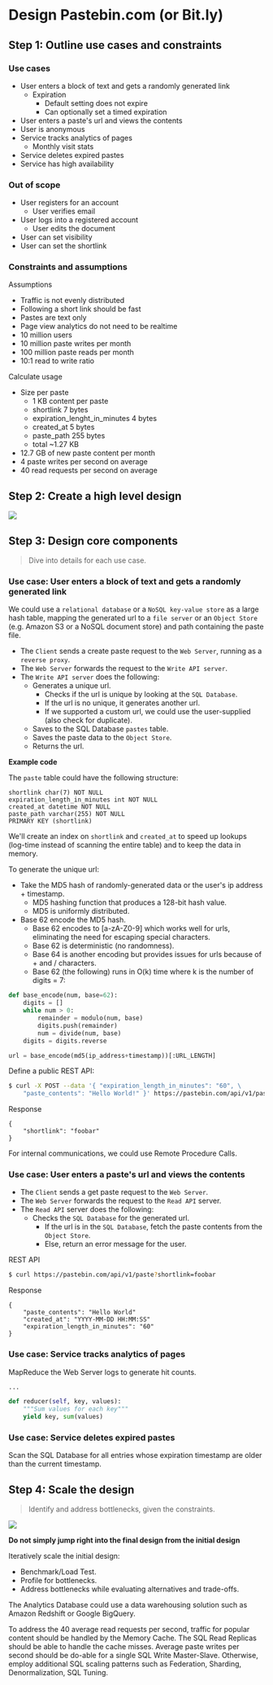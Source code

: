 
# Design Pastebin.com (or Bit.ly)

## Step 1: Outline use cases and constraints

### Use cases
- User enters a block of text and gets a randomly generated link
  - Expiration
    - Default setting does not expire
    - Can optionally set a timed expiration
- User enters a paste's url and views the contents
- User is anonymous
- Service tracks analytics of pages
  - Monthly visit stats
- Service deletes expired pastes
- Service has high availability

### Out of scope
- User registers for an account
  - User verifies email
- User logs into a registered account
  - User edits the document
- User can set visibility
- User can set the shortlink

### Constraints and assumptions
Assumptions
- Traffic is not evenly distributed
- Following a short link should be fast
- Pastes are text only
- Page view analytics do not need to be realtime
- 10 million users
- 10 million paste writes per month
- 100 million paste reads per month
- 10:1 read to write ratio

Calculate usage
- Size per paste
  - 1 KB content per paste
  - shortlink 7 bytes
  - expiration_lenght_in_minutes 4 bytes
  - created_at 5 bytes
  - paste_path 255 bytes
  - total ~1.27 KB
- 12.7 GB of new paste content per month
- 4 paste writes per second on average
- 40 read requests per second on average


## Step 2: Create a high level design

![](./img/pastebin1.png)


## Step 3: Design core components
> Dive into details for each use case.

### Use case: User enters a block of text and gets a randomly generated link
We could use a `relational database` or a `NoSQL key-value store` as a large hash table, mapping the generated url to a `file server` or an `Object Store` (e.g. Amazon S3 or a NoSQL document store) and path containing the paste file.

- The `Client` sends a create paste request to the `Web Server`, running as a `reverse proxy`.
- The `Web Server` forwards the request to the `Write API server`.
- The `Write API server` does the following:
  - Generates a unique url.
    - Checks if the url is unique by looking at the `SQL Database`.
    - If the url is no unique, it generates another url.
    - If we supported a custom url, we could use the user-supplied (also check for duplicate).
  - Saves to the SQL Database `pastes` table.
  - Saves the paste data to the `Object Store`.
  - Returns the url.

**Example code**

The `paste` table could have the following structure:

```
shortlink char(7) NOT NULL
expiration_length_in_minutes int NOT NULL
created_at datetime NOT NULL
paste_path varchar(255) NOT NULL
PRIMARY KEY (shortlink)
```

We'll create an index on `shortlink` and `created_at` to speed up lookups (log-time instead of scanning the entire table) and to keep the data in memory.

To generate the unique url:
- Take the MD5 hash of randomly-generated data or the user's ip address + timestamp.
  - MD5 hashing function that produces a 128-bit hash value.
  - MD5 is uniformly distributed.
- Base 62 encode the MD5 hash.
  - Base 62 encodes to [a-zA-Z0-9] which works well for urls, eliminating the need for escaping special characters.
  - Base 62 is deterministic (no randomness).
  - Base 64 is another encoding but provides issues for urls because of + and / characters.
  - Base 62 (the following) runs in O(k) time where k is the number of digits = 7:

```python
def base_encode(num, base=62):
    digits = []
    while num > 0:
        remainder = modulo(num, base)
        digits.push(remainder)
        num = divide(num, base)
    digits = digits.reverse
```

```python
url = base_encode(md5(ip_address+timestamp))[:URL_LENGTH]
```

Define a public REST API:

```bash
$ curl -X POST --data '{ "expiration_length_in_minutes": "60", \
    "paste_contents": "Hello World!" }' https://pastebin.com/api/v1/paste 
```

Response

```
{
    "shortlink": "foobar"
}
```

For internal communications, we could use Remote Procedure Calls.


### Use case: User enters a paste's url and views the contents

- The `Client` sends a get paste request to the `Web Server`.
- The `Web Server` forwards the request to the `Read API` server.
- The `Read API` server does the following:
  - Checks the `SQL Database` for the generated url.
    - If the url is in the `SQL Database`, fetch the paste contents from the `Object Store`.
    - Else, return an error message for the user.

REST API
```bash
$ curl https://pastebin.com/api/v1/paste?shortlink=foobar
```

Response
```
{
    "paste_contents": "Hello World"
    "created_at": "YYYY-MM-DD HH:MM:SS"
    "expiration_length_in_minutes": "60"
}
```

### Use case: Service tracks analytics of pages
MapReduce the Web Server logs to generate hit counts.

```python
...

def reducer(self, key, values):
    """Sum values for each key"""
    yield key, sum(values)

```

### Use case: Service deletes expired pastes
Scan the SQL Database for all entries whose expiration timestamp are older than the current timestamp.


## Step 4: Scale the design
> Identify and address bottlenecks, given the constraints.

![](./img/pastebin2.png)

**Do not simply jump right into the final design from the initial design**

Iteratively scale the initial design:
- Benchmark/Load Test.
- Profile for bottlenecks.
- Address bottlenecks while evaluating alternatives and trade-offs.

The Analytics Database could use a data warehousing solution such as Amazon Redshift or Google BigQuery.

To address the 40 average read requests per second, traffic for popular content should be handled by the Memory Cache. The SQL Read Replicas should be able to handle the cache misses.
Average paste writes per second should be do-able for a single SQL Write Master-Slave. Otherwise, employ additional SQL scaling patterns such as Federation, Sharding, Denormalization, SQL Tuning.

